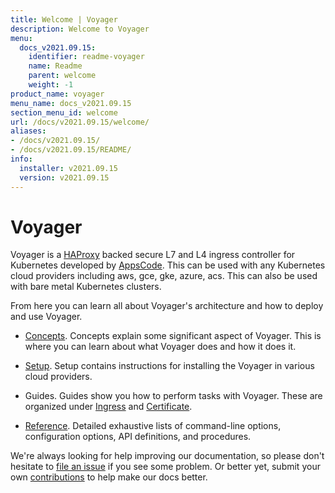 ```yaml
---
title: Welcome | Voyager
description: Welcome to Voyager
menu:
  docs_v2021.09.15:
    identifier: readme-voyager
    name: Readme
    parent: welcome
    weight: -1
product_name: voyager
menu_name: docs_v2021.09.15
section_menu_id: welcome
url: /docs/v2021.09.15/welcome/
aliases:
- /docs/v2021.09.15/
- /docs/v2021.09.15/README/
info:
  installer: v2021.09.15
  version: v2021.09.15
---
```


# Voyager

Voyager is a [HAProxy](http://www.haproxy.org/) backed secure L7 and L4 ingress controller for Kubernetes developed by [AppsCode](https://appscode.com). This can be used with any Kubernetes cloud providers including aws, gce, gke, azure, acs. This can also be used with bare metal Kubernetes clusters.

From here you can learn all about Voyager's architecture and how to deploy and use Voyager.

- [Concepts](/docs/v2021.09.15/concepts/). Concepts explain some significant aspect of Voyager. This
is where you can learn about what Voyager does and how it does it.

- [Setup](/docs/v2021.09.15/setup/). Setup contains instructions for installing
  the Voyager in various cloud providers.

- Guides. Guides show you how to perform tasks with Voyager. These are organized under [Ingress](/docs/v2021.09.15/guides/ingress) and [Certificate](/docs/v2021.09.15/guides/certificate).

- [Reference](/docs/v2021.09.15/reference/). Detailed exhaustive lists of
command-line options, configuration options, API definitions, and procedures.

We're always looking for help improving our documentation, so please don't hesitate to
[file an issue](https://github.com/voyagermesh/voyager/issues/new) if you see some problem.
Or better yet, submit your own [contributions](/docs/v2021.09.15/CONTRIBUTING) to help
make our docs better.
